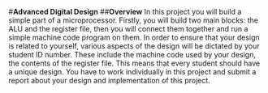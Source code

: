 #**Advanced Digital Design**
##**Overview**
In this project you will build a simple part of a microprocessor. Firstly, you will build two main blocks:
the ALU and the register file, then you will connect them together and run a simple machine code
program on them.
In order to ensure that your design is related to yourself, various aspects of the design will be dictated by
your student ID number. These include the machine code used by your design, the contents of the register
file. This means that every student should have a unique design.
You have to work individually in this project and submit a report about your design and implementation
of this project.
